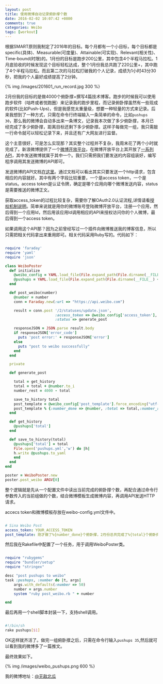 ```yaml
---
layout: post
title: 使用微博自动记录俯卧撑个数
date: 2016-02-02 10:07:42 +0800
comments: true
categories: Weibo
tags: [workout]
---
```


根据SMART原则我制定了2016年的目标。每个月都有一个小目标，每个目标都是specific(具体)、Measurable(可度量)、Attainable(可实现)、Relevant(相关性)、Time-bound(时限)的。1月份的目标是跑步200公里，其中包含4个半程马拉松。1月底验收的时候发现这个目标轻松达成，整个1月份我总共跑了220公里+，其中跑了4个半程马拉松。而且第二次的马拉松打破我的个人记录，成绩为1小时43分30秒，把我的个人最好成绩提高了2分钟。

<!-- more -->

{% img /images/201601_run_record.jpg 300 %}

2月份我的目标的是做4000个俯卧撑+撰写4篇技术博客。跑步的时候我可以使用跑步软件（咕咚或者悦跑圈）来记录我的跑步里程，而记录俯卧撑虽然有一些现成的软件(比如Push-Ups)，但是我感觉太重量级，想要一种轻量的方式来记录。后来我想到了一种方式，只需在命令行终端输入一条简单的命令，比如`pushups 30`，那么我的微博会自动多出来一条博文，记录我本次做了多少俯卧撑，本月已经完成了多少俯卧撑，距离目标还剩下多少俯卧撑。这样子每做完一组，我只需敲一行命令就可以轻松记录下来，并且还有广大网友进行监督。

这个主意很好，可是怎么实现那？其实整个过程并不复杂，我周末花了两个小时就完成了。新浪微博提供了一个[微博开放平台](http://open.weibo.com/wiki/%E9%A6%96%E9%A1%B5)，在微博开放平台上其开放了[一系列API](http://open.weibo.com/wiki/API%E6%96%87%E6%A1%A3)，其中发送微博就属于其中一个。我们只需把我们要发送的内容组装好，编写程序调用其发送微博的API即可。

发送微博的API文档[在这里](http://open.weibo.com/wiki/Statuses/update)。通过文档可以看出其实只要发送一个http请求，包含相应的内容就好。其中有两个字段比较重要，一个是access token，一个是status。access token是认证令牌，确定是哪个应用向哪个微博发送内容，status是需要推送的微博正文。

获取access_token的过程比较复杂，需要你了解OAuth2.0认证流程,详情请看[授权机制说明](http://open.weibo.com/wiki/%E6%8E%88%E6%9D%83%E6%9C%BA%E5%88%B6%E8%AF%B4%E6%98%8E)。简单来说就是用你的微博账号登陆微博开放平台，注册一个应用，然后得到一个应用Id，然后用该应用Id调用相应的API来授权访问你的个人微博，最后得到一个access token。

如果调用这个API那？因为之前曾经写过一个插件向微博推送我的博客信息，所以只需把相关代码拿出来重用即可。相关代码采用Ruby写的。代码如下：

```ruby WeiboPoster

require 'faraday'
require 'yaml'
require 'json'

class WeiboPoster
  def initialize
    @weibo_config = YAML.load_file(File.expand_path(File.dirname(__FILE__) + '/weibo-config.yml'))
    @pushups = YAML.load_file(File.expand_path(File.dirname(__FILE__) + '/pushups.yml'))
  end

  def post_weibo(number)
    @number = number
    conn = Faraday.new(:url => "https://api.weibo.com")

    result = conn.post '/2/statuses/update.json',
                       :access_token => @weibo_config['access_token'],
                       :status => generate_post

    responseJSON = JSON.parse result.body
    if responseJSON['error_code']
      puts 'post error:' + responseJSON['error']
    else
      puts "post to weibo successfully"
    end
  end

  private

  def generate_post

    total = get_history
    total = total + @number.to_i
    number_rest = 4000 - total

    save_to_history total
    post_template = @weibo_config['post_template'].force_encoding("utf-8")
    post_template % {:number_done => @number, :total => total,:number_rest => number_rest}
  end

  def get_history
    @pushups['total']
  end

  def save_to_history(total)
    @pushups['total'] = total
    File.open('pushups.yml','w') do |h|
    h.write @pushups.to_yaml
    end
  end
end

poster = WeiboPoster.new
poster.post_weibo ARGV[0]

```

整个逻辑就是先从一个配置文件中读出当前完成的俯卧撑个数，再配合通过命令行参数传入的当前组做的个数，结合微博模板生成微博内容，再调用API发送HTTP请求。

accecs token和微博模板存放在weibo-config.yml文件中。

```yaml weibo-config.yml

# Sina Weibo Post
access_token: YOUR_ACCESS_TOKEN
post_template: 刚才做了%{number_done}个俯卧撑，2月份总共完成了%{total}个俯卧撑，距离4000个俯卧撑目标还差%{number_rest}个
```
然后我在Rakefile中配置了一个任务，用于调用WeiboPoster类。

```ruby Rakefile

require "rubygems"
require "bundler/setup"
require "stringex"

desc "post pushups to weibo"
task :pushups, :number do |t, args|
    args.with_defaults(:number => 50)
    number = args.number
    system "ruby post_weibo.rb " + number

end

```

最后再用一个shell脚本封装一下，支持shell调用。

```bash pushups

#!/bin/sh
rake pushups[$1]

```

OK这样就齐活了。做完一组俯卧撑之后，只需在命令行输入`pushups 35`,然后就可以看到我的微博多了一篇推文。

最终效果如下。

{% img /images/weibo_pushups.png 600 %}

我的微博地址：[@无敌北瓜](http://www.weibo.com/hbw0925)
